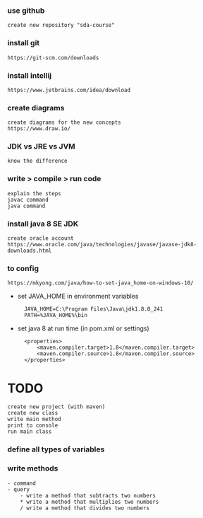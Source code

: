### use github
    create new repository "sda-course"

### install git
    https://git-scm.com/downloads

### install intellij
    https://www.jetbrains.com/idea/download

### create diagrams
    create diagrams for the new concepts
    https://www.draw.io/

### JDK vs JRE vs JVM
    know the difference
    
### write > compile > run code
    explain the steps
    javac command
    java command

### install java 8 SE JDK
    create oracle account
    https://www.oracle.com/java/technologies/javase/javase-jdk8-downloads.html

### to config
    https://mkyong.com/java/how-to-set-java_home-on-windows-10/
    
- set JAVA_HOME in environment variables

        JAVA_HOME=C:\Program Files\Java\jdk1.8.0_241
        PATH=%JAVA_HOME%\bin
        
- set java 8 at run time (in pom.xml or settings)

        <properties>
            <maven.compiler.target>1.8</maven.compiler.target>
            <maven.compiler.source>1.8</maven.compiler.source>
        </properties>

# TODO
    create new project (with maven)
    create new class
    write main method
    print to console
    run main class

### define all types of variables
    

### write methods
	- command
	- query
		- write a method that subtracts two numbers
		* write a method that multiplies two numbers
		/ write a method that divides two numbers